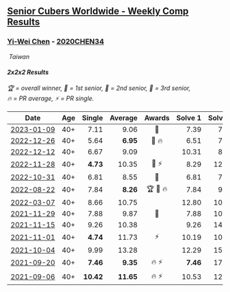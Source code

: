 <style>table {white-space: nowrap;}</style>
<link rel="stylesheet" type="text/css" href="/scw-comp/css/flags.css" />

## [Senior Cubers Worldwide - Weekly Comp Results](/scw-comp/results/)
### [Yi-Wei Chen](README.md) - [2020CHEN34](https://www.worldcubeassociation.org/persons/2020CHEN34?event=222)

<i class="flag flag-TW" />&nbsp;Taiwan

#### 2x2x2 Results

<span style="white-space: nowrap;">🏆 = overall winner</span>, <span style="white-space: nowrap;">🥇 = 1st senior</span>, <span style="white-space: nowrap;">🥈 = 2nd senior</span>, <span style="white-space: nowrap;">🥉 = 3rd senior</span>, <span style="white-space: nowrap;">🔥 = PR average</span>, <span style="white-space: nowrap;">⚡ = PR single</span>.

| Date | Age | Single | Average | Awards | Solve 1 | Solve 2 | Solve 3 | Solve 4 | Solve 5 | Video |
| :--: | :--: | --: | --: | :--: | --: | --: | --: | --: | --: | :-- |
| [2023-01-09](../../results/2023-01-09/222.md) | 40+ | 7.11 | 9.06 | 🥈 | 7.39 | 7.11 | 14.57 | 12.57 | 7.23 | [Desktop](https://www.facebook.com/events/4054783058080417/permalink/4064915487067174) / [Mobile](https://m.facebook.com/events/4054783058080417?view=permalink&id=4064915487067174) |
| [2022-12-26](../../results/2022-12-26/222.md) | 40+ | 5.64 | **6.95** | 🥇 🔥 | 6.51 | 7.15 | 7.20 | 8.48 | 5.64 | [Desktop](https://www.facebook.com/events/563573978559176/permalink/568904261359481) / [Mobile](https://m.facebook.com/events/563573978559176?view=permalink&id=568904261359481) |
| [2022-12-12](../../results/2022-12-12/222.md) | 40+ | 6.67 | 9.09 |  | 10.31 | 8.44 | 6.67 | 8.52 | 16.75 | [Desktop](https://www.facebook.com/events/1263750814207978/permalink/1266150523968007) / [Mobile](https://m.facebook.com/events/1263750814207978?view=permalink&id=1266150523968007) |
| [2022-11-28](../../results/2022-11-28/222.md) | 40+ | **4.73** | 10.35 | 🥉 ⚡ | 8.29 | 12.21 | 15.34 | 10.54 | **4.73** | [Desktop](https://www.facebook.com/events/1541409726309933/permalink/1550307252086847) / [Mobile](https://m.facebook.com/events/1541409726309933?view=permalink&id=1550307252086847) |
| [2022-10-31](../../results/2022-10-31/222.md) | 40+ | 6.81 | 8.55 | 🥉 | 6.81 | 7.93 | 10.21 | 7.50 | 11.84 | [Desktop](https://www.facebook.com/events/536496438309051/permalink/539680707990624) / [Mobile](https://m.facebook.com/events/536496438309051?view=permalink&id=539680707990624) |
| [2022-08-22](../../results/2022-08-22/222.md) | 40+ | 7.84 | **8.26** | 🏆 🥇 🔥 | 7.84 | 9.85 | 8.36 | 7.84 | 8.57 | [Desktop](https://www.facebook.com/events/1050714292295463/permalink/1057517761615116) / [Mobile](https://m.facebook.com/events/1050714292295463?view=permalink&id=1057517761615116) |
| [2022-03-07](../../results/2022-03-07/222.md) | 40+ | 8.66 | 10.75 |  | 12.80 | 10.05 | 13.72 | 9.40 | 8.66 | [Desktop](https://www.facebook.com/events/543808583529148/permalink/548948929681780) / [Mobile](https://m.facebook.com/events/543808583529148?view=permalink&id=548948929681780) |
| [2021-11-29](../../results/2021-11-29/222.md) | 40+ | 7.88 | 9.87 | 🥉 | 7.88 | 10.67 | 9.60 | 9.33 | 14.33 | [Desktop](https://www.facebook.com/events/401731615009477/permalink/408496537666318) / [Mobile](https://m.facebook.com/events/401731615009477?view=permalink&id=408496537666318) |
| [2021-11-15](../../results/2021-11-15/222.md) | 40+ | 9.26 | 10.38 |  | 9.26 | 14.50 | 9.34 | 11.81 | 9.98 | [Desktop](https://www.facebook.com/events/717487009641909/permalink/722511262472817) / [Mobile](https://m.facebook.com/events/717487009641909?view=permalink&id=722511262472817) |
| [2021-11-01](../../results/2021-11-01/222.md) | 40+ | **4.74** | 11.73 | ⚡ | 10.19 | 10.53 | 23.00 | **4.74** | 14.47 | [Desktop](https://www.facebook.com/events/556108165479652/permalink/559854225105046) / [Mobile](https://m.facebook.com/events/556108165479652?view=permalink&id=559854225105046) |
| [2021-10-04](../../results/2021-10-04/222.md) | 40+ | 9.99 | 13.28 |  | 12.29 | 15.64 | 11.90 | 9.99 | DNF | [Desktop](https://www.facebook.com/events/1102565390277531/permalink/1110689739465096) / [Mobile](https://m.facebook.com/events/1102565390277531?view=permalink&id=1110689739465096) |
| [2021-09-20](../../results/2021-09-20/222.md) | 40+ | **7.46** | **9.35** | 🔥 ⚡ | **7.46** | 17.18 | 8.63 | 9.91 | 9.52 | [Desktop](https://www.facebook.com/events/836337370416586/permalink/839866716730318) / [Mobile](https://m.facebook.com/events/836337370416586?view=permalink&id=839866716730318) |
| [2021-09-06](../../results/2021-09-06/222.md) | 40+ | **10.42** | **11.65** | 🔥 ⚡ | 10.53 | 12.74 | 16.96 | 11.67 | **10.42** | [Desktop](https://www.facebook.com/events/208105634636421/permalink/211508407629477) / [Mobile](https://m.facebook.com/events/208105634636421?view=permalink&id=211508407629477) |


<!-- Global site tag (gtag.js) - Google Analytics -->
<script async src="https://www.googletagmanager.com/gtag/js?id=UA-86348435-3"></script>
<script>window.dataLayer = window.dataLayer || []; function gtag() {dataLayer.push(arguments);} gtag('js', new Date()); gtag('config', 'UA-86348435-3');</script>
